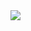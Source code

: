 <html>
<head>

<meta name="" content="">
</head>
<body>

<a href="https://www.codewars.com/users/Dashamag">

<img src="https://www.codewars.com/users/Dashamag/badges/large"/>

</a>
</body>
</html>
